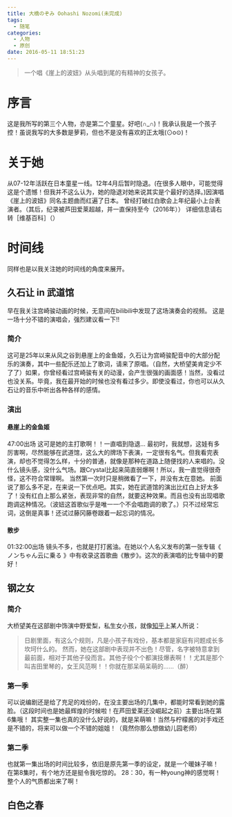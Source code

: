 ```yaml
---
title: 大橋のぞみ Oohashi Nozomi(未完成)
tags:
  - 随笔
categories:
  - 人物
  - 原创
date: 2016-05-11 18:51:23
---
```


> 一个唱《崖上的波妞》从头唱到尾的有精神的女孩子。

# 序言
这是我所写的第三个人物，亦是第二个童星。好吧(∩_∩)！我承认我是一个孩子控！虽说我写的大多数是萝莉，但也不是没有喜欢的正太哦(⊙o⊙)！

# 关于她
从07-12年活跃在日本童星一线。12年4月后暂时隐退。(在很多人眼中，可能觉得这是个遗憾！但我并不这么认为，她的隐退对她来说其实是个最好的选择。)因演唱 《崖上的波妞》同名主题曲而红遍了日本。
曾经打破红白歌会上年纪最小上台表演者。（其后，纪录被芦田爱莱超越，并一直保持至今（2016年））
详细信息请右转［维基百科］（<!--此处应有网址 -->）

# 时间线
同样也是以我关注她的时间线的角度来展开。
## 久石让 in 武道馆
早在我关注宫崎骏动画的时候，无意间在bilibili中发现了这场演奏会的视频。
这是一场十分不错的演唱会，强烈建议看一下!!
### 简介
这可是25年以来从风之谷到悬崖上的金鱼姬，久石让为宫崎骏配音中的大部分配乐的演奏，其中一些配乐还加上了歌词，请来了原唱。（自然，大桥望美肯定少不了了）如果，你曾经看过宫崎骏有关的动漫，会产生很强的画面感！当然，没看过也没关系。毕竟，我在最开始的时候也没有看过多少。即使没看过，你也可以从久石让的音乐中听出各种各样的感情。
### 演出
#### 悬崖上的金鱼姬
47:00出场
这可是她的主打歌啊！！一直唱到隐退...
最初时，我就想，这娃有多厉害啊，尽然能够在武道馆，这么大的牌场下表演，一定很有名气。但我看完表演，却也不觉得怎么样，十分的普通，就像是那种在道路上随便找的人来唱的。没什么镜头感，没什么气场。跟Crystal比起来简直弱爆啊！所以，我一直觉得很奇怪，这不符合常理啊。
当然第一次时只是稍微看了一下，并没有太在意她。
前面说了那么多不足，在来说一下优点吧。其实，她在武道馆的演出比红白上好太多了！没有红白上那么紧张，表现非常的自然，就要这种效果。而且也没有出现唱歌跑调这种情况。（波妞这首歌似乎是唯一一个不会唱跑调的歌了。）只不过经常忘词，这倒是真事！还试过藤冈藤卷跟着一起忘词的情况。
#### 散步
01:32:00出场
镜头不多，也就是打打酱油。在她以个人名义发布的第一张专辑《 ノンちゃん云に乗る 》中有收录这首歌曲《散步》。这次的表演唱的比专辑中的要好！

## 钢之女
### 简介
大桥望美在这部剧中饰演中野爱梨，私生女小孩，就像[知乎](https://www.zhihu.com/question/30359838)上某人所说：
> 日剧里面，有这么个规则，凡是小孩子有戏份，基本都是家庭有问题成长多坎坷什么的。
> 然而，她在这部剧中表现并不出色！尽管，名字被特意拿到最前面，相对于其他子役而言。其他子役个个都演技爆表啊！！尤其是那个叫吉田里琴的，女王风范啊！！你就在那呆萌呆萌的......（醉）

### 第一季
可以说编剧还是给了充足的戏份的，在没主要出场的几集中，都能时常看到她的露脸。（这段时间也是她最辉煌的时候啦！在芦田爱莱还没崛起之前）主要出场在第6集哦！
其实整一集也真的没什么好说的，就是呆萌嘛！当然与柠檬酱的对手戏还是不错的，将来可以做一个不错的姐姐！（竟然你那么想做幼儿园老师）
### 第二季
也就第一集出场的时间比较多，依旧是原先第一季的设定，就是一个暖妹子嘛！
在第8集时，有个地方还是挺令我吃惊的。
28：30，有一种young神的感觉啊！整个人的气质都出来了啊！
## 白色之春